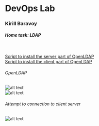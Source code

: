 # DevOps Lab
### Kirill Baravoy

##### Home task: LDAP
<br>

[Script to install the server part of OpenLDAP](https://github.com/borovoykirill/DevOps-Lab/blob/LDAP/provision/server-setup.sh "Server script") <br>
[Script to install the client part of OpenLDAP](https://github.com/borovoykirill/DevOps-Lab/blob/LDAP/provision/client-setup.sh "Client script") <br>

###### OpenLDAP
![alt text](https://github.com/borovoykirill/DevOps-Lab/blob/LDAP/img/status-slapd.png "Service status") <br>
![alt text](https://github.com/borovoykirill/DevOps-Lab/blob/LDAP/img/ldapadmin.png "LDAP web-console")


###### Attempt to connection to client server
![alt text](https://github.com/borovoykirill/DevOps-Lab/blob/LDAP/img/connect_via_epamer.png "LDAP web-console")
